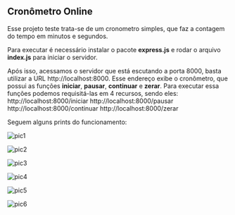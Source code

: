 ## Cronômetro Online

Esse projeto teste trata-se de um cronometro simples, que faz a contagem do tempo em minutos e segundos.

Para executar é necessário instalar o pacote **express.js** e rodar o arquivo **index.js** para iniciar o servidor.

Após isso, acessamos o servidor que está escutando a porta 8000, basta utilizar a URL http://localhost:8000. Esse endereço exibe o cronômetro, que possui as funções **iniciar**, **pausar**, **continuar** e **zerar**. Para executar essa funções podemos requisitá-las em 4 recursos, sendo eles:
http://localhost:8000/iniciar
http://localhost:8000/pausar
http://localhost:8000/continuar
http://localhost:8000/zerar

Seguem alguns prints do funcionamento:

![pic1](https://github.com/JVHB99/Atividades-Cubos-Academy/assets/142366003/9ca189a3-a3d4-4059-af6f-832a8b62cbee)

![pic2](https://github.com/JVHB99/Atividades-Cubos-Academy/assets/142366003/365fe869-5b3c-4cc0-800e-732317be9cef)

![pic3](https://github.com/JVHB99/Atividades-Cubos-Academy/assets/142366003/275d46bb-8411-4721-ba5e-0d6d0ee074a1)

![pic4](https://github.com/JVHB99/Atividades-Cubos-Academy/assets/142366003/bb84404f-0ae0-44ee-bfe8-b7cc81e2f678)

![pic5](https://github.com/JVHB99/Atividades-Cubos-Academy/assets/142366003/53aa76bf-fecc-4804-8c92-2cc13fdef5c6)

![pic6](https://github.com/JVHB99/Atividades-Cubos-Academy/assets/142366003/c721c7bc-139f-4102-9cd9-2baaad379a0d)
